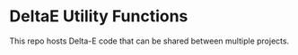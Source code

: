 # DeltaE Utility Functions 
This repo hosts Delta-E code that can be shared between multiple projects. 

